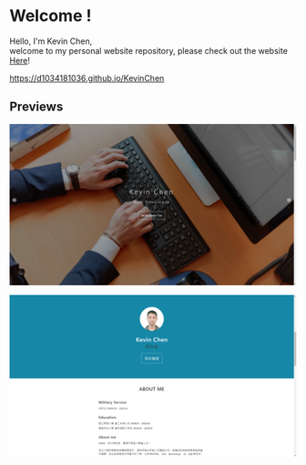 # Welcome !

Hello, I'm Kevin Chen,  
welcome to my personal website repository,
please check out the website [Here](https://d1034181036.github.io/KevinChen)!

https://d1034181036.github.io/KevinChen

## Previews
  
![preview1](img/preview1.png)

![preview2](img/preview2.png)
